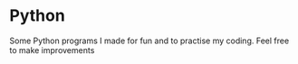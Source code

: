 # Python

Some Python programs I made for fun and to practise my coding.
Feel free to make improvements
